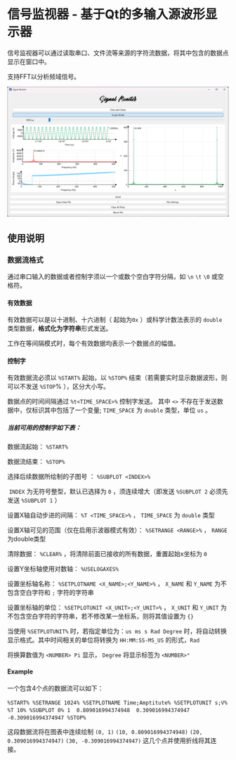 # 信号监视器 - 基于Qt的多输入源波形显示器

信号监视器可以通过读取串口、文件流等来源的字符流数据，将其中包含的数据点显示在窗口中。

支持FFT以分析频域信号。

![Image text](https://raw.githubusercontent.com/nmpassthf/SignalMonitor/master/Documents/Assets/porgram_img.png)

## 使用说明

### 数据流格式

通过串口输入的数据或者控制字须以一个或数个空白字符分隔，如 `\n` `\t` `\0` 或空格符。

#### 有效数据

有效数据可以是以十进制、十六进制（ 起始为`0x` ）或科学计数法表示的 `double` 类型数据，**格式化为字符串**形式发送。

工作在等间隔模式时，每个有效数据均表示一个数据点的幅值。

#### 控制字

有效数据流必须以 `%START%` 起始，以 `%STOP%` 结束（若需要实时显示数据波形，则可以不发送 `%STOP`% ），区分大小写。

数据点的时间间隔通过 `%t<TIME_SPACE>%` 控制字发送。
其中 `<>` 不存在于发送数据中，仅标识其中包括了一个变量; `TIME_SPACE` 为 `double` 类型，单位 `us` 。

##### 当前可用的控制字如下表：

数据流起始： `%START% `

数据流结束： `%STOP%`

选择后续数据所绘制的子图号 ： `%SUBPLOT <INDEX>%`

​	 `INDEX` 为无符号整型，默认已选择为 `0` ，须连续增大（即发送 `%SUBPLOT 2` 必须先发送 `%SUBPLOT 1` ）

设置X轴自动步进的间隔： `%T <TIME_SPACE>%` ， `TIME_SPACE` 为 `double` 类型

设置X轴可见的范围（仅在启用示波器模式有效）： `%SETRANGE <RANGE>%` ， `RANGE` 为double类型

清除数据： `%CLEAR%` ，将清除前面已接收的所有数据，重置起始x坐标为 `0`

设置Y坐标轴使用对数轴： `%USELOGAXES%`

设置坐标轴名称： `%SETPLOTNAME <X_NAME>;<Y_NAME>%` ， `X_NAME` 和 `Y_NAME`  为不包含空白字符和 `;` 字符的字符串

设置坐标轴的单位： `%SETPLOTUNIT <X_UNIT>;<Y_UNIT>%` ，  `X_UNIT` 和 `Y_UNIT` 为不包含空白字符的字符串，若不修改某一坐标系，则将其值设置为 `{}`

当使用 `%SETPLOTUNIT%` 时，若指定单位为：`us ms s Rad Degree` 时，将自动转换显示格式。其中时间相关的单位将转换为 `HH:MM:SS-MS_US` 的形式，`Rad`

 将换算数值为 `<NUMBER> Pi` 显示， `Degree` 将显示标签为 `<NUMBER>°`

#### Example

一个包含4个点的数据流可以如下：

`%START% %SETRANGE 1024% %SETPLOTNAME Time;Amptitute% %SETPLOTUNIT s;V% %T 10% %SUBPLOT 0% 1  0.809016994374948  0.309016994374947  -0.309016994374947 %STOP%`

这段数据流将在图表中连续绘制 `(0, 1)` `(10, 0.809016994374948)` `(20, 0.309016994374947)` `(30, -0.309016994374947)` 这几个点并使用折线将其连接。